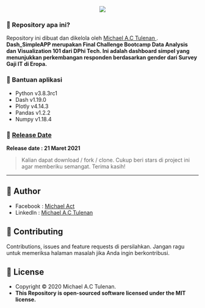 <p align="center">
	
<img align="center" src="http://ForTheBadge.com/images/badges/built-with-love.svg">

</p>

### 🤔 Repository apa ini?
Repository ini dibuat dan dikelola oleh <a href="https://github.com/michael-act"> Michael A.C Tulenan </a>. **Dash_SimpleAPP merupakan Final Challenge Bootcamp Data Analysis dan Visualization 101 dari DPhi Tech. Ini adalah dashboard simpel yang menunjukkan perkembangan responden berdasarkan gender dari Survey Gaji IT di Eropa.**

### 🤖 Bantuan aplikasi
- Python v3.8.3rc1
- Dash v1.19.0
- Plotly v4.14.3
- Pandas v1.2.2
- Numpy v1.18.4

### 📆 <a href="http://syauqi.js.org/">Release Date</a>
**Release date : 21 Maret 2021**
> Kalian dapat download / fork / clone. Cukup beri stars di project ini agar memberiku semangat. Terima kasih!

------------

## 🧑 Author

- Facebook : <a href="https://www.facebook.com/michael.actt"> Michael Act</a>
- LinkedIn : <a href="https://www.linkedin.com/in/michael-act/"> Michael A.C Tulenan</a>

## 🤝 Contributing
Contributions, issues and feature requests di persilahkan.
Jangan ragu untuk memeriksa halaman masalah jika Anda ingin berkontribusi. 


## 📝 License
- Copyright © 2020 Michael A.C Tulenan.
- **This Repository is open-sourced software licensed under the MIT license.**
